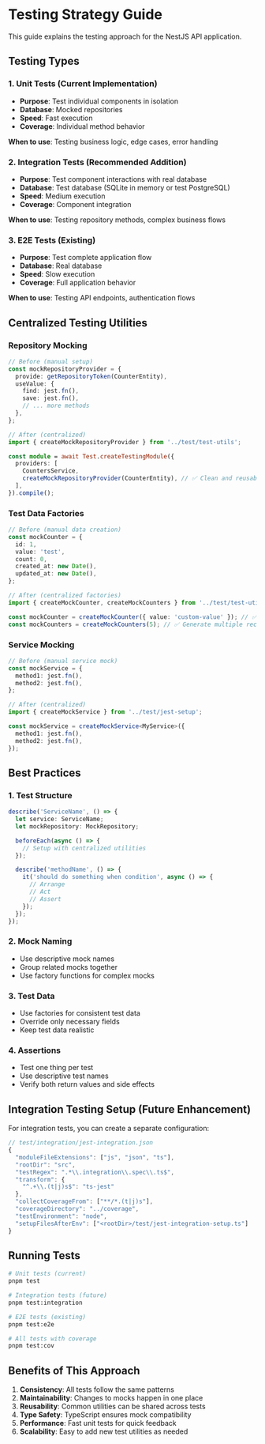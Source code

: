 # Testing Strategy Guide

This guide explains the testing approach for the NestJS API application.

## Testing Types

### 1. Unit Tests (Current Implementation)

- **Purpose**: Test individual components in isolation
- **Database**: Mocked repositories
- **Speed**: Fast execution
- **Coverage**: Individual method behavior

**When to use**: Testing business logic, edge cases, error handling

### 2. Integration Tests (Recommended Addition)

- **Purpose**: Test component interactions with real database
- **Database**: Test database (SQLite in memory or test PostgreSQL)
- **Speed**: Medium execution
- **Coverage**: Component integration

**When to use**: Testing repository methods, complex business flows

### 3. E2E Tests (Existing)

- **Purpose**: Test complete application flow
- **Database**: Real database
- **Speed**: Slow execution
- **Coverage**: Full application behavior

**When to use**: Testing API endpoints, authentication flows

## Centralized Testing Utilities

### Repository Mocking

```typescript
// Before (manual setup)
const mockRepositoryProvider = {
  provide: getRepositoryToken(CounterEntity),
  useValue: {
    find: jest.fn(),
    save: jest.fn(),
    // ... more methods
  },
};

// After (centralized)
import { createMockRepositoryProvider } from '../test/test-utils';

const module = await Test.createTestingModule({
  providers: [
    CountersService,
    createMockRepositoryProvider(CounterEntity), // ✅ Clean and reusable
  ],
}).compile();
```

### Test Data Factories

```typescript
// Before (manual data creation)
const mockCounter = {
  id: 1,
  value: 'test',
  count: 0,
  created_at: new Date(),
  updated_at: new Date(),
};

// After (centralized factories)
import { createMockCounter, createMockCounters } from '../test/test-utils';

const mockCounter = createMockCounter({ value: 'custom-value' }); // ✅ Consistent data
const mockCounters = createMockCounters(5); // ✅ Generate multiple records
```

### Service Mocking

```typescript
// Before (manual service mock)
const mockService = {
  method1: jest.fn(),
  method2: jest.fn(),
};

// After (centralized)
import { createMockService } from '../test/jest-setup';

const mockService = createMockService<MyService>({
  method1: jest.fn(),
  method2: jest.fn(),
});
```

## Best Practices

### 1. Test Structure

```typescript
describe('ServiceName', () => {
  let service: ServiceName;
  let mockRepository: MockRepository;

  beforeEach(async () => {
    // Setup with centralized utilities
  });

  describe('methodName', () => {
    it('should do something when condition', async () => {
      // Arrange
      // Act
      // Assert
    });
  });
});
```

### 2. Mock Naming

- Use descriptive mock names
- Group related mocks together
- Use factory functions for complex mocks

### 3. Test Data

- Use factories for consistent test data
- Override only necessary fields
- Keep test data realistic

### 4. Assertions

- Test one thing per test
- Use descriptive test names
- Verify both return values and side effects

## Integration Testing Setup (Future Enhancement)

For integration tests, you can create a separate configuration:

```typescript
// test/integration/jest-integration.json
{
  "moduleFileExtensions": ["js", "json", "ts"],
  "rootDir": "src",
  "testRegex": ".*\\.integration\\.spec\\.ts$",
  "transform": {
    "^.+\\.(t|j)s$": "ts-jest"
  },
  "collectCoverageFrom": ["**/*.(t|j)s"],
  "coverageDirectory": "../coverage",
  "testEnvironment": "node",
  "setupFilesAfterEnv": ["<rootDir>/test/jest-integration-setup.ts"]
}
```

## Running Tests

```bash
# Unit tests (current)
pnpm test

# Integration tests (future)
pnpm test:integration

# E2E tests (existing)
pnpm test:e2e

# All tests with coverage
pnpm test:cov
```

## Benefits of This Approach

1. **Consistency**: All tests follow the same patterns
2. **Maintainability**: Changes to mocks happen in one place
3. **Reusability**: Common utilities can be shared across tests
4. **Type Safety**: TypeScript ensures mock compatibility
5. **Performance**: Fast unit tests for quick feedback
6. **Scalability**: Easy to add new test utilities as needed
